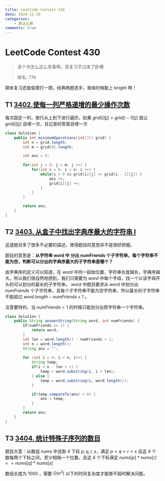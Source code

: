 ```yaml
---
title: LeetCode Contest 430
date: 2024-12-29
categories:
    - 算法比赛
comments: true
---
```


# LeetCode Contest 430

> 读个书怎么这么多事啊，真复习不过来了卧槽

> 排名: 774

期末复习还能偷摸打一把。经典两题选手，我啥时候能上 knight 啊！
<!-- more -->

## T1  [3402.使每一列严格递增的最少操作次数](https://leetcode.cn/problems/minimum-operations-to-make-columns-strictly-increasing/description/)

每次固定一列，按行从上到下进行遍历，如果 $grid[i][j] > grid[i - 1][j]$ 就让 $grid[i][j]$ 自增一次，且记录的答案自增一次

```java
class Solution {
    public int minimumOperations(int[][] grid) {
        int n = grid.length;
        int m = grid[0].length;

        int ans = 0;
        
        for(int j = 0; j < m; j ++) {
            for(int i = 0; i < n; i ++) {
                while(i > 0 && grid[i][j] <= grid[i - 1][j]) {
                    ans ++;
                    grid[i][j] ++;
                }
            }
        }

        return ans;
    }
}
```

## T2 [3403. 从盒子中找出字典序最大的字符串 I](https://leetcode.cn/problems/find-the-lexicographically-largest-string-from-the-box-i/description/)

这道题目多了很多不必要的描述，使得题目的意思并不是很好把握。

题目的意思是：**从字符串 word 中 分出 numFriends 个子字符串，每个字符串不能为空，判断可以分出的字典序最大的子字符串是哪个？**

由字典序的定义可以知道，在 $word$ 中同一起始位置，字符串长度越长，字典序越大。所以我们很自然地想到，我们只需要为 $word$ 中每个字母，找一个以该字母开头的可以划分的最长的子字符串。 $word$ 中题目要求从 $word$ 中划分出 $numFriends$ 个子字符串，且每个子字符串不能为空字符串，所以最长的子字符串不能超过 $word.length - numFriends + 1$ 。

注意要特判，当 $numFriends = 1$ 的时候只能划分出原字符串一个字符串。 


```java
class Solution {
    public String answerString(String word, int numFriends) {
        if(numFriends == 1) {
            return word;
        }
        int len = word.length() - numFriends + 1;
        int n = word.length();
        String ans = "";
        
        for (int i = 0; i < n; i++) {
            String temp;
            if(i < n - len + 1) {
                temp = word.substring(i, i + len);
            } else {
                temp = word.substring(i, word.length());
            }

            if(temp.compareTo(ans) > 0) {
                ans = temp;
            }
        }
        return ans;
    }
}
```
## T3 [3404. 统计特殊子序列的数目](https://leetcode.cn/problems/count-special-subsequences/description/)

题目大意：从数组 $nums$ 中选取 $4$ 下标 $p, q, r, s$，满足 $p<q<r<s$ 且这 $4$ 个数每两个下标之间，至少相隔一个位置，且这 $4$ 个下标满足 $nums[p] * nums[r] == nums[q]*nums[s]$

数组长度为 $1000$ ，需要 $O(n^2)$ 以下的时间复杂度才能够不超时解决问题。
